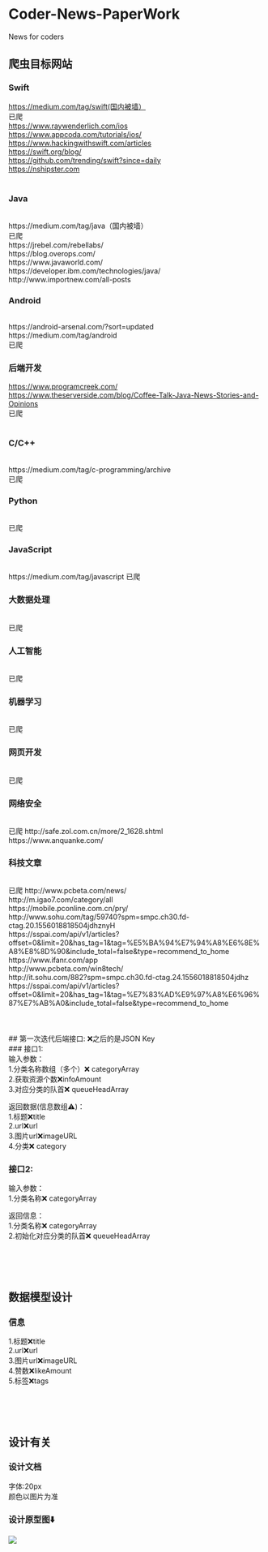 # Coder-News-PaperWork
News for coders

## 爬虫目标网站

### Swift
https://medium.com/tag/swift(国内被墙）
<br>
已爬
<br>
https://www.raywenderlich.com/ios <br>
https://www.appcoda.com/tutorials/ios/
<br>
https://www.hackingwithswift.com/articles
<br>
https://swift.org/blog/
<br>
https://github.com/trending/swift?since=daily
<br>
https://nshipster.com
<br>
<br>

### Java
<br>
https://medium.com/tag/java（国内被墙）
<br>
已爬
<br>
https://jrebel.com/rebellabs/
<br>
https://blog.overops.com/
<br>
https://www.javaworld.com/
<br>
https://developer.ibm.com/technologies/java/
<br>
http://www.importnew.com/all-posts
<br>

### Android
<br>
https://android-arsenal.com/?sort=updated
<br>
https://medium.com/tag/android
<br>
已爬
<br>

### 后端开发
https://www.programcreek.com/
<br>
https://www.theserverside.com/blog/Coffee-Talk-Java-News-Stories-and-Opinions
<br>
已爬
<br>
<br>

### C/C++
<br>
https://medium.com/tag/c-programming/archive
<br>
已爬
<br>

### Python
<br>
已爬
<br>

### JavaScript
<br>
https://medium.com/tag/javascript
已爬
<br>

### 大数据处理
<br>
已爬
<br>

### 人工智能
<br>
已爬
<br>

### 机器学习
<br>
已爬
<br>

### 网页开发
<br>
已爬
<br>

### 网络安全
<br>
已爬
http://safe.zol.com.cn/more/2_1628.shtml
<br>
https://www.anquanke.com/
<br>

### 科技文章
<br>
已爬
http://www.pcbeta.com/news/
<br>
http://m.igao7.com/category/all
<br>
https://mobile.pconline.com.cn/pry/
<br>
http://www.sohu.com/tag/59740?spm=smpc.ch30.fd-ctag.20.1556018818504jdhznyH
<br>
https://sspai.com/api/v1/articles?offset=0&limit=20&has_tag=1&tag=%E5%BA%94%E7%94%A8%E6%8E%A8%E8%8D%90&include_total=false&type=recommend_to_home
<br>
https://www.ifanr.com/app
<br>
http://www.pcbeta.com/win8tech/
<br>
http://it.sohu.com/882?spm=smpc.ch30.fd-ctag.24.1556018818504jdhz
<br>
https://sspai.com/api/v1/articles?offset=0&limit=20&has_tag=1&tag=%E7%83%AD%E9%97%A8%E6%96%87%E7%AB%A0&include_total=false&type=recommend_to_home
<br>

<br>
<br>
<br>
## 第一次迭代后端接口:
❌之后的是JSON Key<br>
### 接口1:<br>
输入参数：<br>
1.分类名称数组（多个）❌ categoryArray<br>
2.获取资源个数❌infoAmount<br>
3.对应分类的队首❌ queueHeadArray<br>

返回数据(信息数组⚠️)：<br>
1.标题❌title<br>
2.url❌url<br>
3.图片url❌imageURL<br>
4.分类❌ category


### 接口2:<br>
输入参数：<br>
1.分类名称❌ categoryArray <br>

返回信息：<br>
1.分类名称❌ categoryArray <br>
2.初始化对应分类的队首❌ queueHeadArray<br>

<br><br><br>
## 数据模型设计

### 信息
1.标题❌title<br>
2.url❌url<br>
3.图片url❌imageURL<br>
4.赞数❌likeAmount<br>
5.标签❌tags<br>

<br><br><br>

## 设计有关

### 设计文档
字体:20px <br>
颜色以图片为准<br>

### 设计原型图⬇️
<img src ="https://raw.githubusercontent.com/FinchFeng/Coder-News-PaperWork/master/设计原型图/designImage.png">
